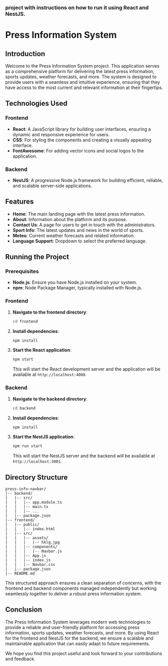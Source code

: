 ### project  with instructions on how to run it using React and NestJS.



# Press Information System

## Introduction

Welcome to the Press Information System project. This application serves as a comprehensive platform for delivering the latest press information, sports updates, weather forecasts, and more. The system is designed to provide users with a seamless and intuitive experience, ensuring that they have access to the most current and relevant information at their fingertips.

## Technologies Used

### Frontend
- **React**: A JavaScript library for building user interfaces, ensuring a dynamic and responsive experience for users.
- **CSS**: For styling the components and creating a visually appealing interface.
- **FontAwesome**: For adding vector icons and social logos to the application.

### Backend
- **NestJS**: A progressive Node.js framework for building efficient, reliable, and scalable server-side applications.

## Features

- **Home**: The main landing page with the latest press information.
- **About**: Information about the platform and its purpose.
- **Contact Us**: A page for users to get in touch with the administrators.
- **Sport Info**: The latest updates and news in the world of sports.
- **Meteo**: Current weather forecasts and related information.
- **Language Support**: Dropdown to select the preferred language.

## Running the Project

### Prerequisites

- **Node.js**: Ensure you have Node.js installed on your system.
- **npm**: Node Package Manager, typically installed with Node.js.

### Frontend

1. **Navigate to the frontend directory**:
    ```bash
    cd frontend
    ```

2. **Install dependencies**:
    ```bash
    npm install
    ```

3. **Start the React application**:
    ```bash
    npm start
    ```

    This will start the React development server and the application will be available at `http://localhost:4000`.

### Backend

1. **Navigate to the backend directory**:
    ```bash
    cd backend
    ```

2. **Install dependencies**:
    ```bash
    npm install
    ```

3. **Start the NestJS application**:
    ```bash
    npm run start
    ```

    This will start the NestJS server and the backend will be available at `http://localhost:3001`.

## Directory Structure

```
press-info-navbar/
|-- backend/
|   |-- src/
|   |   |-- app.module.ts
|   |   |-- main.ts
|   |   |-- ...
|   |-- package.json
|-- frontend/
|   |-- public/
|   |   |-- index.html
|   |-- src/
|   |   |-- assets/
|   |   |   |-- hklg.jpg
|   |   |-- components/
|   |   |   |-- Navbar.js
|   |   |-- App.js
|   |   |-- index.js
|   |   |-- Navbar.css
|   |-- package.json
|-- README.md
```

This structured approach ensures a clean separation of concerns, with the frontend and backend components managed independently but working seamlessly together to deliver a robust press information system.

## Conclusion

The Press Information System leverages modern web technologies to provide a reliable and user-friendly platform for accessing press information, sports updates, weather forecasts, and more. By using React for the frontend and NestJS for the backend, we ensure a scalable and maintainable application that can easily adapt to future requirements.

We hope you find this project useful and look forward to your contributions and feedback.

